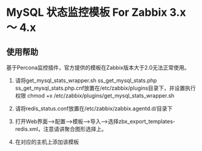 # MySQL 状态监控模板 For Zabbix 3.x ～ 4.x

## 使用帮助

基于Percona监控插件，官方提供的模板在Zabbix版本大于2.0无法正常使用。

1. 请将get_mysql_stats_wrapper.sh ss_get_mysql_stats.php ss_get_mysql_stats.php.cnf放置在/etc/zabbix/plugins目录下，并设置执行权限 chmod +x /etc/zabbix/plugins/get_mysql_stats_wrapper.sh

2. 请将redis_status.conf放置在/etc/zabbix/zabbix.agentd.d/目录下

3. 打开Web界面-->配置-->模板-->导入-->选择zbx_export_templates-redis.xml，注意请讲聚合图形选择上。

4. 在对应的主机上添加该模板
